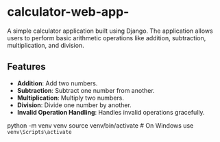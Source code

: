 # calculator-web-app-
A simple calculator application built using Django. The application allows users to perform basic arithmetic operations like addition, subtraction, multiplication, and division.

## Features

- **Addition**: Add two numbers.
- **Subtraction**: Subtract one number from another.
- **Multiplication**: Multiply two numbers.
- **Division**: Divide one number by another.
- **Invalid Operation Handling**: Handles invalid operations gracefully.

python -m venv venv
source venv/bin/activate  # On Windows use `venv\Scripts\activate`
